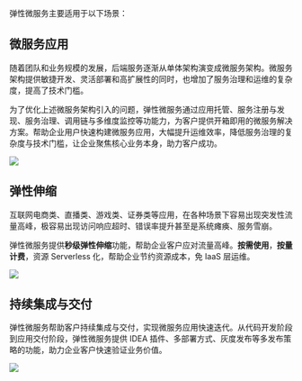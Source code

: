 弹性微服务主要适用于以下场景：

## 微服务应用

随着团队和业务规模的发展，后端服务逐渐从单体架构演变成微服务架构。微服务架构提供敏捷开发、灵活部署和高扩展性的同时，也增加了服务治理和运维的复杂度，提高了技术门槛。

为了优化上述微服务架构引入的问题，弹性微服务通过应用托管、服务注册与发现、服务治理、调用链与多维度监控等功能力，为客户提供开箱即用的微服务解决方案。帮助企业用户快速构建微服务应用，大幅提升运维效率，降低服务治理的复杂度与技术门槛，让企业聚焦核心业务本身，助力客户成功。

![](https://main.qcloudimg.com/raw/7110d4334d2fd3ae7b7566f005ce8e82.svg)

## 弹性伸缩

互联网电商类、直播类、游戏类、证券类等应用，在各种场景下容易出现突发性流量高峰，极容易出现访问响应超时、错误率提升甚至是系统瘫痪、服务雪崩。

弹性微服务提供**秒级弹性伸缩**功能，帮助企业客户应对流量高峰。**按需使用**，**按量计费**，资源 Serverless 化，帮助企业节约资源成本，免 IaaS 层运维。

![](https://main.qcloudimg.com/raw/459dd85b375b21e7c815bd6ae85216cd.svg)

## 持续集成与交付

弹性微服务帮助客户持续集成与交付，实现微服务应用快速迭代。从代码开发阶段到应用交付阶段，弹性微服务提供  IDEA 插件、多部署方式、灰度发布等多发布策略的功能，助力企业客户快速验证业务价值。

![](https://main.qcloudimg.com/raw/46006bcfddaec370749ca12a0a6a0f73.svg)
